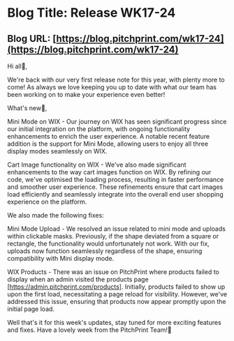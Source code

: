 # **Blog Title**: Release WK17-24

## **Blog URL**: [https://blog.pitchprint.com/wk17-24](https://blog.pitchprint.com/wk17-24)

Hi all👋,

We're back with our very first release note for this year, with plenty more to come! As always we love keeping you up to date with what our
team has been working on to make your experience even better!

What's new🚀,

Mini Mode on WIX - Our journey on WIX has seen significant progress since our initial integration on the platform, with ongoing
functionality enhancements to enrich the user experience. A notable recent feature addition is the support for Mini Mode, allowing users to
enjoy all three display modes seamlessly on WIX.

Cart Image functionality on WIX - We've also made significant enhancements to the way cart images function on WIX. By refining our code,
we've optimised the loading process, resulting in faster performance and smoother user experience. These refinements ensure that cart images
load efficiently and seamlessly integrate into the overall end user shopping experience on the platform.

We also made the following fixes:

Mini Mode Upload - We resolved an issue related to mini mode and uploads within clickable masks. Previously, if the shape deviated from a
square or rectangle, the functionality would unfortunately not work. With our fix, uploads now function seamlessly regardless of the shape,
ensuring compatibility with Mini display mode.

WIX Products - There was an issue on PitchPrint where products failed to display when an admin visited the products page
[https://admin.pitchprint.com/products]. Initially, products failed to show up upon the first load, necessitating a page reload for
visibility. However, we've addressed this issue, ensuring that products now appear promptly upon the initial page load.

Well that's it for this week's updates, stay tuned for more exciting features and fixes. Have a lovely week from the PitchPrint Team!🤗


